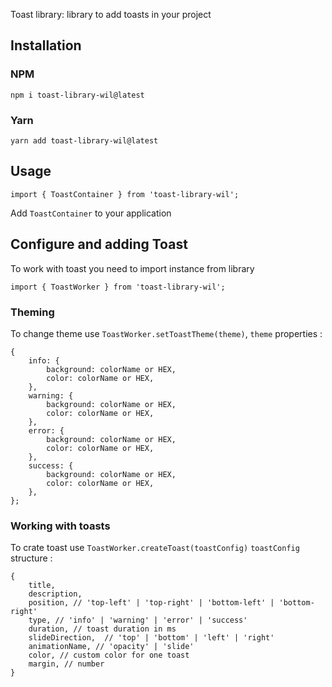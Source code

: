 Toast library: library to add toasts in your project

## Installation

### NPM

    npm i toast-library-wil@latest

### Yarn

    yarn add toast-library-wil@latest

## Usage

    import { ToastContainer } from 'toast-library-wil';

Add `ToastContainer` to your application

## Configure and adding Toast

To work with toast you need to import instance from library

    import { ToastWorker } from 'toast-library-wil';

### Theming

To change theme use `ToastWorker.setToastTheme(theme)`, `theme` properties :

    {
        info: {
            background: colorName or HEX,
            color: colorName or HEX,
        },
        warning: {
            background: colorName or HEX,
            color: colorName or HEX,
        },
        error: {
            background: colorName or HEX,
            color: colorName or HEX,
        },
        success: {
            background: colorName or HEX,
            color: colorName or HEX,
        },
    };

### Working with toasts

To crate toast use `ToastWorker.createToast(toastConfig)`
`toastConfig` structure :

    {
        title,
        description,
        position, // 'top-left' | 'top-right' | 'bottom-left' | 'bottom-right'
        type, // 'info' | 'warning' | 'error' | 'success'
        duration, // toast duration in ms
        slideDirection,  // 'top' | 'bottom' | 'left' | 'right'
        animationName, // 'opacity' | 'slide'
        color, // custom color for one toast
        margin, // number
    }
